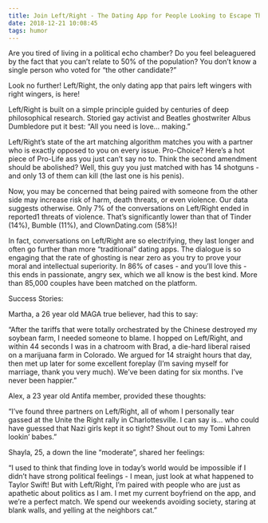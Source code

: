 ```yaml
---
title: Join Left/Right - The Dating App for People Looking to Escape Their Political Echo Chambers
date: 2018-12-21 10:08:45
tags: humor 
---
```


Are you tired of living in a political echo chamber? Do you feel beleaguered by
the fact that you can’t relate to 50% of the population? You don’t know a
single person who voted for “the other candidate?”

Look no further! Left/Right, the only dating app that pairs left wingers with
right wingers, is here!

Left/Right is built on a simple principle guided by centuries of deep
philosophical research. Storied gay activist and Beatles ghostwriter Albus
Dumbledore put it best: “All you need is love… making.”

Left/Right’s state of the art matching algorithm matches you with a partner who
is exactly opposed to you on every issue. Pro-Choice? Here’s a hot piece of
Pro-Life ass you just can’t say no to. Think the second amendment should be
abolished? Well, this guy you just matched with has 14 shotguns - and only 13
of them can kill (the last one is his penis).

Now, you may be concerned that being paired with someone from the other side
may increase risk of harm, death threats, or even violence. Our data suggests
otherwise. Only 7% of the conversations on Left/Right ended in reported1
threats of violence. That’s significantly lower than that of Tinder (14%),
Bumble (11%), and ClownDating.com (58%)!

In fact, conversations on Left/Right are so electrifying, they last longer and
often go further than more “traditional” dating apps. The dialogue is so
engaging that the rate of ghosting is near zero as you try to prove your moral
and intellectual superiority. In 86% of cases - and you’ll love this - this
ends in passionate, angry sex, which we all know is the best kind. More than
85,000 couples have been matched on the platform.

Success Stories:

Martha, a 26 year old MAGA true believer, had this to say:

“After the tariffs that were totally orchestrated by the Chinese destroyed my
soybean farm, I needed someone to blame. I hopped on Left/Right, and within 44
seconds I was in a chatroom with Brad, a die-hard liberal raised on a marijuana
farm in Colorado. We argued for 14 straight hours that day, then met up later
for some excellent foreplay (I’m saving myself for marriage, thank you very
much). We’ve been dating for six months. I’ve never been happier.”


Alex, a 23 year old Antifa member, provided these thoughts:

“I’ve found three partners on Left/Right, all of whom I personally tear gassed
at the Unite the Right rally in Charlottesville. I can say is...  who could
have guessed that Nazi girls kept it so tight? Shout out to my Tomi Lahren
lookin’ babes.”


Shayla, 25, a down the line “moderate”, shared her feelings:

“I used to think that finding love in today’s world would be impossible if I
didn’t have strong political feelings - I mean, just look at what happened to
Taylor Swift! But with Left/Right, I’m paired with people who are just as
apathetic about politics as I am. I met my current boyfriend on the app, and
we’re a perfect match. We spend our weekends avoiding society, staring at blank
walls, and yelling at the neighbors cat.”
